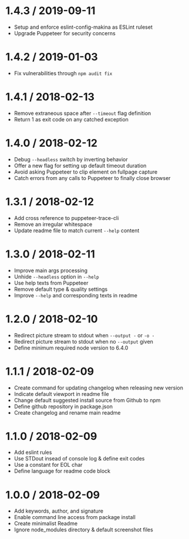 
1.4.3 / 2019-09-11
==================

  * Setup and enforce eslint-config-makina as ESLint ruleset
  * Upgrade Puppeteer for security concerns

1.4.2 / 2019-01-03
==================

  * Fix vulnerabilities through `npm audit fix`

1.4.1 / 2018-02-13
==================

  * Remove extraneous space after `--timeout` flag definition
  * Return 1 as exit code on any catched exception

1.4.0 / 2018-02-12
==================

  * Debug `--headless` switch by inverting behavior
  * Offer a new flag for setting up default timeout duration
  * Avoid asking Puppeteer to clip element on fullpage capture
  * Catch errors from any calls to Puppeteer to finally close browser

1.3.1 / 2018-02-12
==================

  * Add cross reference to puppeteer-trace-cli
  * Remove an irregular whitespace
  * Update readme file to match current `--help` content

1.3.0 / 2018-02-11
==================

  * Improve main args processing
  * Unhide `--headless` option in `--help`
  * Use help texts from Puppeteer
  * Remove default type & quality settings
  * Improve `--help` and corresponding texts in readme

1.2.0 / 2018-02-10
==================

  * Redirect picture stream to stdout when `--output -` or `-o -`
  * Redirect picture stream to stdout when no `--output` given
  * Define minimum required node version to 6.4.0

1.1.1 / 2018-02-09
==================

  * Create command for updating changelog when releasing new version
  * Indicate default viewport in readme file
  * Change default suggested install source from Github to npm
  * Define github repository in package.json
  * Create changelog and rename main readme

1.1.0 / 2018-02-09
===================

  * Add eslint rules
  * Use STDout insead of console log & define exit codes
  * Use a constant for EOL char
  * Define language for readme code block

1.0.0 / 2018-02-09
===================

  * Add keywords, author, and signature
  * Enable command line access from package install
  * Create minimalist Readme
  * Ignore node_modules directory & default screenshot files

